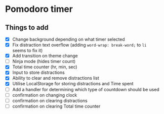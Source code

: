 # Pomodoro timer





## Things to add

* [x] Change background depending on what timer selected
* [x] Fix distraction text overflow (adding `word-wrap: break-word;` to `li` seems to fix it)
* [x] Add transition on theme change
* [ ] Ninja mode (hides timer count)
* [x] Total time counter (hr, min, sec)
* [x] Input to store distractions
* [x] Ability to clear and remove distractions list
* [x] Utilise LocalStorage for storing distractions and Time spent
* [ ] Add a handler for determining which type of countdown should be used
* [ ] confirmation on changing clock
* [ ] confirmation on clearing distractions
* [ ] confirmation on clearing Total time counter
